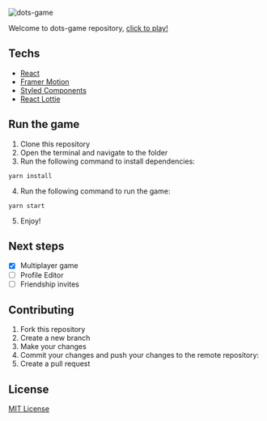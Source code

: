![dots-game](https://socialify.git.ci/rhuangabrielsantos/dots-game/image?font=Raleway&issues=1&logo=https%3A%2F%2Fdots-game.vercel.app%2Ffavicon.svg&name=1&owner=1&pattern=Solid&pulls=1&stargazers=1&theme=Dark)

Welcome to dots-game repository, [click to play!](dots-game.vercel.app/)

## Techs

- [React](https://reactjs.org/)
- [Framer Motion](https://framer.com/motion)
- [Styled Components](https://styled-components.com/)
- [React Lottie](https://www.npmjs.com/package/react-lottie)

## Run the game

1. Clone this repository
2. Open the terminal and navigate to the folder
3. Run the following command to install dependencies:

```
yarn install
```

4. Run the following command to run the game:

```
yarn start
```

5. Enjoy!

## Next steps

- [x] Multiplayer game
- [ ] Profile Editor
- [ ] Friendship invites

## Contributing

1. Fork this repository
2. Create a new branch
3. Make your changes
4. Commit your changes and push your changes to the remote repository:
5. Create a pull request

## License

[MIT License](https://opensource.org/licenses/MIT)
